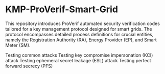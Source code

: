 # KMP-ProVerif-Smart-Grid
This repository introduces ProVerif automated security verification codes tailored for a key management protocol designed for smart grids. The protocol encompasses detailed process definitions for crucial entities, namely the Registration Authority (RA), Energy Provider (EP), and Smart Meter (SM).


Testing common attacks
Testing key compromise impersonation (KCI) attack
Testing ephemeral secret leakage (ESL) attack
Testing perfect forward secrecy (PFS)
